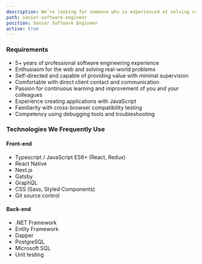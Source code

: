 ```yaml
---
description: We’re looking for someone who is experienced at solving real-world problems with web and mobile technologies in a collaborative, client-focused environment.
path: senior-software-engineer
position: Senior Software Engineer
active: true
---
```


### Requirements

- 5+ years of professional software engineering experience
- Enthusiasm for the web and solving real-world problems
- Self-directed and capable of providing value with minimal supervision
- Comfortable with direct client contact and communication
- Passion for continuous learning and improvement of you and your colleagues
- Experience creating applications with JavaScript
- Familiarity with cross-browser compatibility testing
- Competency using debugging tools and troubleshooting

### Technologies We Frequently Use

#### Front-end

- Typescript / JavaScript ES6+ (React, Redux)
- React Native
- Next.js
- Gatsby
- GraphQL
- CSS (Sass, Styled Components)
- Git source control

#### Back-end

- .NET Framework
- Entity Framework
- Dapper
- PostgreSQL
- Microsoft SQL
- Unit testing
